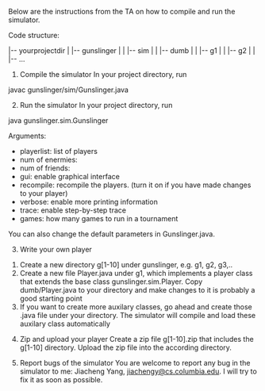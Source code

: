 Below are the instructions from the TA on how to compile and run the simulator.

Code structure:

|-- yourprojectdir
|   |-- gunslinger
|   |   |-- sim
|   |   |-- dumb
|   |   |-- g1
|   |   |-- g2
|   |   |-- ...


1. Compile the simulator
In your project directory, run

javac gunslinger/sim/Gunslinger.java

2. Run the simulator
In your project directory, run

java gunslinger.sim.Gunslinger <playerlist> <num of enermies> <num of friends> <gui> <recompile> <verbose> <trace> <games>

Arguments:
- playerlist: list of players
- num of enermies:
- num of friends: 
- gui: enable graphical interface
- recompile: recompile the players. (turn it on if you have made changes to your player)
- verbose: enable more printing information
- trace: enable step-by-step trace
- games: how many games to run in a tournament

You can also change the default parameters in Gunslinger.java.


3. Write your own player
1) Create a new directory g[1-10] under gunslinger, e.g. g1, g2, g3,..
2) Create a new file Player.java under g1, which implements a player class that extends the base class gunslinger.sim.Player. Copy dumb/Player.java to your directory and make changes to it is probably a good starting point
3) If you want to create more auxilary classes, go ahead and create those .java file under your directory. The simulator will compile and load these auxilary class automatically


4. Zip and upload your player
Create a zip file g[1-10].zip that includes the g[1-10] directory.
Upload the zip file into the according directory.

5. Report bugs of the simulator
You are welcome to report any bug in the simulator to me: Jiacheng Yang, jiachengy@cs.columbia.edu. I will try to fix it as soon as possible.
